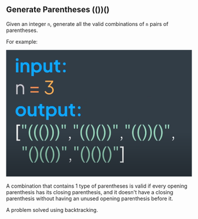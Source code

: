 ## Generate Parentheses (())()

Given an integer ``n``, generate all the valid combinations of ``n``
pairs of parentheses.

For example:

![](../static/generate-parentheses.png)

A combination that contains 1 type of parentheses is valid if every opening parenthesis has
its closing parenthesis, and it doesn't have a closing parenthesis without having an unused opening
parenthesis before it.

A problem solved using backtracking.


